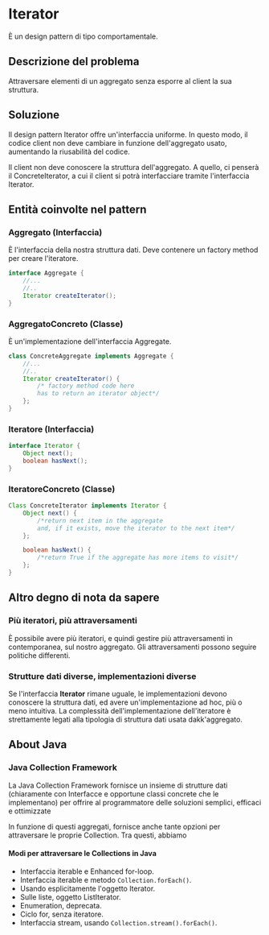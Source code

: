 # Iterator

È un design pattern di tipo comportamentale.

## Descrizione del problema
Attraversare elementi di un aggregato senza esporre al client la sua struttura.

## Soluzione
Il design pattern Iterator offre un'interfaccia uniforme. In questo modo, il codice client non deve cambiare in funzione dell'aggregato usato, aumentando la riusabilità del codice.

Il client non deve conoscere la struttura dell'aggregato. A quello, ci penserà il ConcreteIterator, a cui il client si potrà interfacciare tramite l'interfaccia Iterator.


## Entità coinvolte nel pattern

### Aggregato (Interfaccia)
È l'interfaccia della nostra struttura dati. Deve contenere un factory method per creare l'iteratore.
```java
interface Aggregate {
    //...
    //..
    Iterator createIterator();
}
```
### AggregatoConcreto (Classe)
È un'implementazione dell'interfaccia Aggregate.

```java
class ConcreteAggregate implements Aggregate {
    //...
    //..
    Iterator createIterator() {
        /* factory method code here
        has to return an iterator object*/
    };
}
```

### Iteratore (Interfaccia)

```java
interface Iterator {
    Object next();
    boolean hasNext();
}
```


### IteratoreConcreto (Classe)

```java
Class ConcreteIterator implements Iterator {
    Object next() {
        /*return next item in the aggregate
        and, if it exists, move the iterator to the next item*/
    };

    boolean hasNext() {
        /*return True if the aggregate has more items to visit*/
    };
}
```

## Altro degno di nota da sapere

### Più iteratori, più attraversamenti
È possibile avere più iteratori, e quindi gestire più attraversamenti in contemporanea, sul nostro aggregato. Gli attraversamenti possono seguire politiche differenti.

### Strutture dati diverse, implementazioni diverse

Se l'interfaccia **Iterator** rimane uguale, le implementazioni devono conoscere la struttura dati, ed avere un'implementazione ad hoc, più o meno intuitiva. La complessità dell'implementazione dell'iteratore è strettamente legati alla tipologia di struttura dati usata dakk'aggregato.


## About Java


### Java Collection Framework
La Java Collection Framework fornisce un insieme di strutture dati (chiaramente con Interfacce e opportune classi concrete che le implementano) per offrire al programmatore delle soluzioni semplici, efficaci e ottimizzate

In funzione di questi aggregati, fornisce anche tante opzioni per attraversare le proprie Collection. Tra questi, abbiamo

#### Modi per attraversare le Collections in Java
- Interfaccia iterable e Enhanced for-loop.
- Interfaccia iterable e metodo `Collection.forEach()`.
- Usando esplicitamente l'oggetto Iterator.
- Sulle liste, oggetto ListIterator.
- Enumeration, deprecata.
- Ciclo for, senza iteratore.
- Interfaccia stream, usando `Collection.stream().forEach()`.